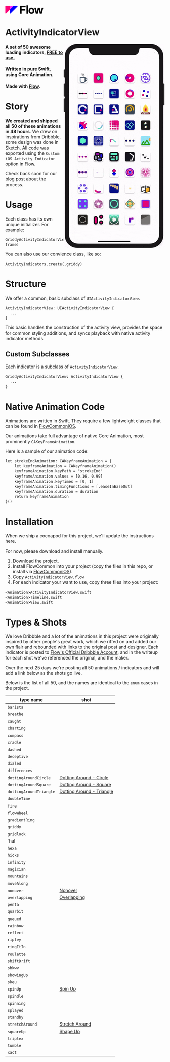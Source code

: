 <img src="https://github.com/createwithflow/ActivityIndicatorView/blob/main/Assets/flow-logo%402x.png" width="120" />

# ActivityIndicatorView
<img align="right" src="https://github.com/createwithflow/ActivityIndicatorView/blob/main/Assets/demo.gif" width="320" />

#### A set of 50 awesome loading indicators, <u>FREE to use.</u><br />
#### Written in pure Swift, using Core Animation.<br />
#### Made with [Flow](https://createwithflow.com/?utm_source=github&utm_medium=activityindicatorview).<br />

# Story
**We created and shipped all 50 of these animations in 48 hours**. We drew on inspirations from Dribbble, some design was done in Sketch. All code was exported using the `Custom iOS Activity Indicator` option in [Flow](https://createwithflow.com/?utm_source=github&utm_medium=activityindicatorview).

Check back soon for our blog post about the process.

# Usage
Each class has its own unique initializer. For example:

```
GriddyActivityIndicatorView(frame: frame)
```

You can also use our convience class, like so:

```
ActivityIndicators.create(.griddy)
```

# Structure
We offer a common, basic subclass of `UIActivityIndicatorView`.

```
ActivityIndicatorView: UIActivityIndicatorView {
  ...
}
```

This basic handles the construction of the activity view, provides the space for common styling additions, and syncs playback with native activity indicator methods.

## Custom Subclasses
Each indicator is a subclass of `ActivityIndicatorView`.

```
GriddyActivityIndicatorView: ActivityIndicatorView {
  ...
}
```

# Native Animation Code
Animations are written in Swift. They require a few lightweight classes that can be found in [FlowCommoniOS](https://github.com/createwithflow/FlowCommoniOS).

Our animations take full advantage of native Core Animation, most prominently `CAKeyFrameAnimation`.

Here is a sample of our animation code:

```
let strokeEndAnimation: CAKeyframeAnimation = {
    let keyframeAnimation = CAKeyframeAnimation()
    keyframeAnimation.keyPath = "strokeEnd"
    keyframeAnimation.values = [0.16, 0.99]
    keyframeAnimation.keyTimes = [0, 1] 
    keyframeAnimation.timingFunctions = [.easeInEaseOut]
    keyframeAnimation.duration = duration
    return keyframeAnimation
}()
```

# Installation
When we ship a cocoapod for this project, we'll update the instructions here.

For now, please download and install manually. 

1. Download the project.
2. Install FlowCommon into your project (copy the files in this repo, or install via [FlowCommoniOS](https://github.com/createwithflow/FlowCommoniOS)).
3. Copy `ActivityIndicatorView.flow`
4. For each indicator your want to use, copy three files into your project:

```
<Animation>ActivityIndicatorView.swift
<Animation>Timeline.swift
<Animation>View.swift
```

# Types & Shots
We love Dribbble and a lot of the animations in this project were originally inspired by other people's great work, which we riffed on and added our own flair and rebounded with links to the original post and designer. Each indicator is posted to [Flow's Official Dribbble Account](https://dribbble.com/createwithflow), and in the writeup for each shot we've referenced the original, and the maker. 

Over the next 25 days we're posting all 50 animations / indicators and will add a link below as the shots go live.

Below is the list of all 50, and the names are identical to the `enum` cases in the project.

| type name | shot |
|---|---|
| `barista` |  |
| `breathe` |  |
| `caught` |  |
| `charting` |  |
| `compass` |  |
| `cradle` |  |
| `dashed` |  |
| `deceptive` |  |
| `dialed` |  |
| `differences` |  |
| `dottingAroundCircle` | [Dotting Around - Circle](https://dribbble.com/shots/14418568-Dotting-Around-Circle) |
| `dottingAroundSquare` | [Dotting Around - Square](https://dribbble.com/shots/14418857-Dotting-Around-Square) |
| `dottingAroundTriangle` | [Dotting Around - Triangle](https://dribbble.com/shots/14419096-Dotting-Around-Triangle) |
| `doubleTime` |  |
| `fire` |  |
| `flowWheel` |  |
| `gradientRing` |  |
| `griddy` |  |
| `gridlock` |  |
| `hal |
| `hexa` |  |
| `hicks` |  |
| `infinity` |  |
| `magician` |  |
| `mountains` |  |
| `moveAlong` |  |
| `nonover` | [Nonover](https://dribbble.com/shots/14426280-Nonover) |
| `overlapping` | [Overlapping](https://dribbble.com/shots/14426206-Overlapping) |
| `penta` |  |
| `quarbit` |  |
| `queued` |  |
| `rainbow` |  |
| `reflect` |  |
| `ripley` |  |
| `ringItIn` |  |
| `roulette` |  |
| `shiftDrift` |  |
| `shkwv` |  |
| `showingUp` |  |
| `skeu` |  |
| `spinUp` | [Spin Up](https://dribbble.com/shots/14433455-Spin-Up) |
| `spindle` |  |
| `spinning` |  |
| `splayed` |  |
| `standby` |  |
| `stretchAround` | [Stretch Around](https://dribbble.com/shots/14419134-Stretch-Around) |
| `squareUp` | [Shape Up](https://dribbble.com/shots/14433531-Shape-Up) |
| `triplex` |  |
| `tumble` |  |
| `xact` |  |
